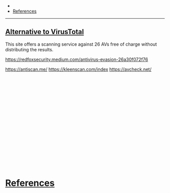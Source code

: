 - 
- [References](#references)

-------------------------------------------

## [Alternative to VirusTotal](#alternative-to-virustotal)
This site offers a scanning service against 26 AVs free of charge without distributing the results.

https://redfoxsecurity.medium.com/antivirus-evasion-26a30f072f76

https://antiscan.me/
https://kleenscan.com/index
https://avcheck.net/

## 
```sh

```

## 
```sh

```

## 
```sh

```

## 
```sh

```

## 
```sh

```

## 
```sh

```

## 
```sh

```

## 
```sh

```

## 
```sh

```

## 
```sh

```

# [References](#references-1)

